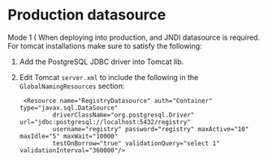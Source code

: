 Production datasource
=====================

Mode 1 (
When deploying into production, and JNDI datasource is required. For tomcat installations make sure to satisfy the following:

1. Add the PostgreSQL JDBC driver into Tomcat lib.
2. Edit Tomcat `server.xml` to include the following in the `GlobalNamingResources` section:
        
        <Resource name="RegistryDatasource" auth="Container" type="javax.sql.DataSource" 
        		driverClassName="org.postgresql.Driver" url="jdbc:postgresql://localhost:5432/registry" 
        		username="registry" password="registry" maxActive="10" maxIdle="5" maxWait="10000" 
        		testOnBorrow="true" validationQuery="select 1" validationInterval="360000"/>
